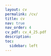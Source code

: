 ```yaml
---
layout: cv
permalink: /cv/
title: cv
nav: true
nav_order: 4
cv_pdf: cv_4_25.pdf
description: 
toc:
  sidebar: left
---
```

